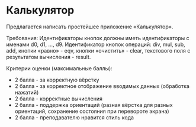 # Калькулятор

Предлагается написать простейшее приложение «Калькулятор».

Требования:
Идентификаторы кнопок должны иметь идентификаторы с именами d0, d1, …, d9. Идентификатор кнопок операций: div, mul, sub, add, кнопки «равно» - eqv, кнопки «очистить» - clear, текстового поля с результатом вычисления - result.

Критерии оценки (максимальные баллы):
- 2 балла - за корректную вёрстку
- 2 балла - за корректное отображение вводимых данных (обработка нажатий)
- 2 балла - корректные вычисления
- 2 балла - поддержка ориентаций (разная вёрстка для разных ориентаций, сохранение состояния при перевороте экрана)
- 2 балла - преподавателю нравится стиль кода